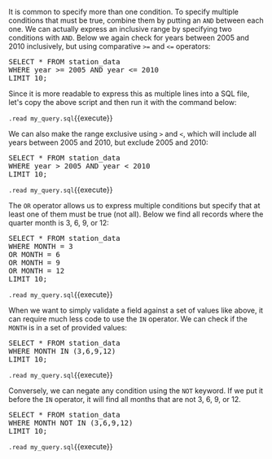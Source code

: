 It is common to specify more than one condition. To specify multiple conditions that must be true, combine them by putting an `AND` between each one. We can actually express an inclusive range by specifying two conditions with `AND`. Below we again check for years between 2005 and 2010 inclusively, but using comparative `>=` and `<=` operators:

<pre class="file" data-filename="my_query.sql" data-target="replace">
SELECT * FROM station_data 
WHERE year >= 2005 AND year <= 2010
LIMIT 10;
</pre>

Since it is more readable to express this as multiple lines into a SQL file, let's copy the above script and then run it with the command below: 

`.read my_query.sql`{{execute}}


We can also make the range exclusive using `>` and `<`, which will include all years between 2005 and 2010, but exclude 2005 and 2010: 


<pre class="file" data-filename="my_query.sql" data-target="replace">
SELECT * FROM station_data 
WHERE year > 2005 AND year < 2010
LIMIT 10;
</pre>

`.read my_query.sql`{{execute}}


The `OR` operator allows us to express multiple conditions but specify that at least one of them must be true (not all). Below we find all records where the quarter month is 3, 6, 9, or 12: 

<pre class="file" data-filename="my_query.sql" data-target="replace">
SELECT * FROM station_data
WHERE MONTH = 3
OR MONTH = 6
OR MONTH = 9
OR MONTH = 12
LIMIT 10;
</pre>

`.read my_query.sql`{{execute}}



When we want to simply validate a field against a set of values like above, it can require much less code to use the `IN` operator. We can check if the `MONTH` is in a set of provided values:

<pre class="file" data-filename="my_query.sql" data-target="replace">
SELECT * FROM station_data
WHERE MONTH IN (3,6,9,12)
LIMIT 10;
</pre>

`.read my_query.sql`{{execute}}


Conversely, we can negate any condition using the `NOT` keyword. If we put it before the `IN` operator, it will find all months that are not 3, 6, 9, or 12. 



<pre class="file" data-filename="my_query.sql" data-target="replace">
SELECT * FROM station_data
WHERE MONTH NOT IN (3,6,9,12)
LIMIT 10;
</pre>

`.read my_query.sql`{{execute}}
